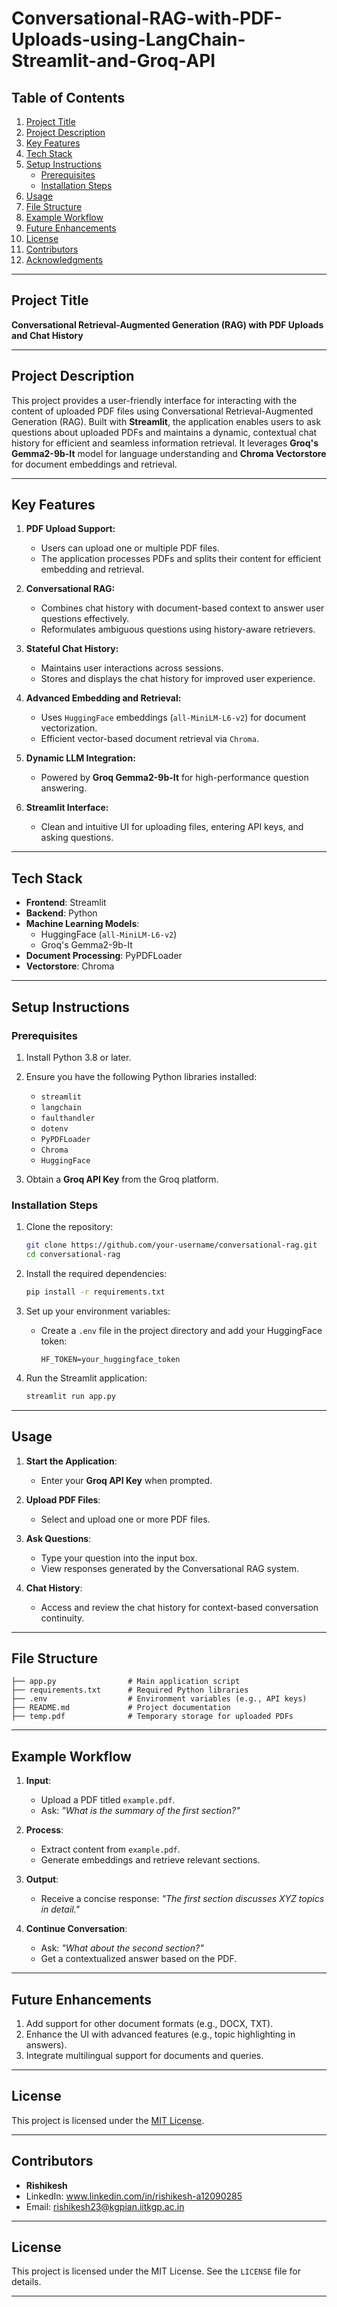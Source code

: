 # Conversational-RAG-with-PDF-Uploads-using-LangChain-Streamlit-and-Groq-API

## Table of Contents
1. [Project Title](#project-title)
2. [Project Description](#project-description)
3. [Key Features](#key-features)
4. [Tech Stack](#tech-stack)
5. [Setup Instructions](#setup-instructions)
    - [Prerequisites](#prerequisites)
    - [Installation Steps](#installation-steps)
6. [Usage](#usage)
7. [File Structure](#file-structure)
8. [Example Workflow](#example-workflow)
9. [Future Enhancements](#future-enhancements)
10. [License](#license)
11. [Contributors](#contributors)
12. [Acknowledgments](#acknowledgments)

---

## Project Title
**Conversational Retrieval-Augmented Generation (RAG) with PDF Uploads and Chat History**

---

## Project Description
This project provides a user-friendly interface for interacting with the content of uploaded PDF files using Conversational Retrieval-Augmented Generation (RAG). Built with **Streamlit**, the application enables users to ask questions about uploaded PDFs and maintains a dynamic, contextual chat history for efficient and seamless information retrieval. It leverages **Groq's Gemma2-9b-It** model for language understanding and **Chroma Vectorstore** for document embeddings and retrieval.

---

## Key Features
1. **PDF Upload Support:**
   - Users can upload one or multiple PDF files.
   - The application processes PDFs and splits their content for efficient embedding and retrieval.

2. **Conversational RAG:**
   - Combines chat history with document-based context to answer user questions effectively.
   - Reformulates ambiguous questions using history-aware retrievers.

3. **Stateful Chat History:**
   - Maintains user interactions across sessions.
   - Stores and displays the chat history for improved user experience.

4. **Advanced Embedding and Retrieval:**
   - Uses `HuggingFace` embeddings (`all-MiniLM-L6-v2`) for document vectorization.
   - Efficient vector-based document retrieval via `Chroma`.

5. **Dynamic LLM Integration:**
   - Powered by **Groq Gemma2-9b-It** for high-performance question answering.

6. **Streamlit Interface:**
   - Clean and intuitive UI for uploading files, entering API keys, and asking questions.

---

## Tech Stack
- **Frontend**: Streamlit
- **Backend**: Python
- **Machine Learning Models**:
  - HuggingFace (`all-MiniLM-L6-v2`)
  - Groq's Gemma2-9b-It
- **Document Processing**: PyPDFLoader
- **Vectorstore**: Chroma

---

## Setup Instructions

### Prerequisites
1. Install Python 3.8 or later.
2. Ensure you have the following Python libraries installed:
   - `streamlit`
   - `langchain`
   - `faulthandler`
   - `dotenv`
   - `PyPDFLoader`
   - `Chroma`
   - `HuggingFace`

3. Obtain a **Groq API Key** from the Groq platform.

### Installation Steps
1. Clone the repository:
   ```bash
   git clone https://github.com/your-username/conversational-rag.git
   cd conversational-rag
   ```

2. Install the required dependencies:
   ```bash
   pip install -r requirements.txt
   ```

3. Set up your environment variables:
   - Create a `.env` file in the project directory and add your HuggingFace token:
     ```
     HF_TOKEN=your_huggingface_token
     ```

4. Run the Streamlit application:
   ```bash
   streamlit run app.py
   ```

---

## Usage
1. **Start the Application**:
   - Enter your **Groq API Key** when prompted.

2. **Upload PDF Files**:
   - Select and upload one or more PDF files.

3. **Ask Questions**:
   - Type your question into the input box.
   - View responses generated by the Conversational RAG system.

4. **Chat History**:
   - Access and review the chat history for context-based conversation continuity.

---

## File Structure
```
├── app.py                # Main application script
├── requirements.txt      # Required Python libraries
├── .env                  # Environment variables (e.g., API keys)
├── README.md             # Project documentation
├── temp.pdf              # Temporary storage for uploaded PDFs
```

---

## Example Workflow
1. **Input**:
   - Upload a PDF titled `example.pdf`.
   - Ask: *"What is the summary of the first section?"*

2. **Process**:
   - Extract content from `example.pdf`.
   - Generate embeddings and retrieve relevant sections.

3. **Output**:
   - Receive a concise response: *"The first section discusses XYZ topics in detail."*

4. **Continue Conversation**:
   - Ask: *"What about the second section?"*
   - Get a contextualized answer based on the PDF.

---

## Future Enhancements
1. Add support for other document formats (e.g., DOCX, TXT).
2. Enhance the UI with advanced features (e.g., topic highlighting in answers).
3. Integrate multilingual support for documents and queries.

---

## License
This project is licensed under the [MIT License](LICENSE).

---

## Contributors
- **Rishikesh**  
- LinkedIn: www.linkedin.com/in/rishikesh-a12090285
- Email: rishikesh23@kgpian.iitkgp.ac.in

---

## **License**

This project is licensed under the MIT License. See the `LICENSE` file for details.

---
